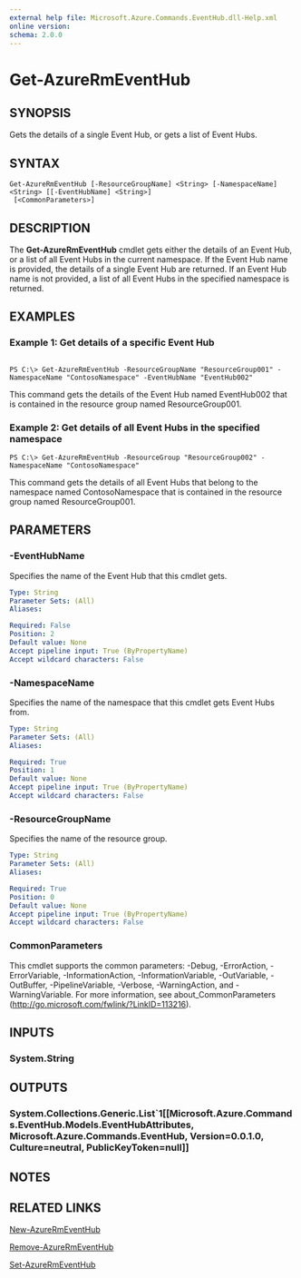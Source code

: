 ```yaml
---
external help file: Microsoft.Azure.Commands.EventHub.dll-Help.xml
online version: 
schema: 2.0.0
---
```


# Get-AzureRmEventHub

## SYNOPSIS
Gets the details of a single Event Hub, or gets a list of Event Hubs.

## SYNTAX

```
Get-AzureRmEventHub [-ResourceGroupName] <String> [-NamespaceName] <String> [[-EventHubName] <String>]
 [<CommonParameters>]
```

## DESCRIPTION

The **Get-AzureRmEventHub** cmdlet gets either the details of an Event Hub, or a list of all Event Hubs in the current namespace. If the Event Hub name is provided, the details of a single Event Hub are returned. If an Event Hub name is not provided, a list of all Event Hubs in the specified namespace is returned.


## EXAMPLES

### Example 1: Get details of a specific Event Hub
```

PS C:\> Get-AzureRmEventHub -ResourceGroupName "ResourceGroup001" -NamespaceName "ContosoNamespace" -EventHubName "EventHub002"
```

This command gets the details of the Event Hub named EventHub002 that is contained in the resource group named ResourceGroup001.

### Example 2: Get details of all Event Hubs in the specified namespace
```
PS C:\> Get-AzureRmEventHub -ResourceGroup "ResourceGroup002" -NamespaceName "ContosoNamespace"
```

This command gets the details of all Event Hubs that belong to the namespace named ContosoNamespace that is contained in the resource group named ResourceGroup001.


## PARAMETERS

### -EventHubName
Specifies the name of the Event Hub that this cmdlet gets.


```yaml
Type: String
Parameter Sets: (All)
Aliases: 

Required: False
Position: 2
Default value: None
Accept pipeline input: True (ByPropertyName)
Accept wildcard characters: False
```

### -NamespaceName
Specifies the name of the namespace that this cmdlet gets Event Hubs from.


```yaml
Type: String
Parameter Sets: (All)
Aliases: 

Required: True
Position: 1
Default value: None
Accept pipeline input: True (ByPropertyName)
Accept wildcard characters: False
```

### -ResourceGroupName
Specifies the name of the resource group.

```yaml
Type: String
Parameter Sets: (All)
Aliases: 

Required: True
Position: 0
Default value: None
Accept pipeline input: True (ByPropertyName)
Accept wildcard characters: False
```

### CommonParameters
This cmdlet supports the common parameters: -Debug, -ErrorAction, -ErrorVariable, -InformationAction, -InformationVariable, -OutVariable, -OutBuffer, -PipelineVariable, -Verbose, -WarningAction, and -WarningVariable. For more information, see about_CommonParameters (http://go.microsoft.com/fwlink/?LinkID=113216).

## INPUTS

### System.String

## OUTPUTS

### System.Collections.Generic.List`1[[Microsoft.Azure.Commands.EventHub.Models.EventHubAttributes, Microsoft.Azure.Commands.EventHub, Version=0.0.1.0, Culture=neutral, PublicKeyToken=null]]

## NOTES

## RELATED LINKS

[New-AzureRmEventHub](./New-AzureRmEventHub.md)

[Remove-AzureRmEventHub](./Remove-AzureRmEventHub.md)

[Set-AzureRmEventHub](./Set-AzureRmEventHub.md)
